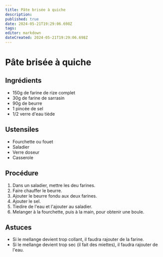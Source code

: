```yaml
---
title: Pâte brisée à quiche
description: 
published: true
date: 2024-05-21T19:29:06.698Z
tags: 
editor: markdown
dateCreated: 2024-05-21T19:29:06.698Z
---
```


# Pâte brisée à quiche

## Ingrédients

- 150g de farine de rize complet
- 30g de farine de sarrasin
- 90g de beurre
- 1 pincée de sel
- 1/2 verre d'eau tiède

## Ustensiles

- Fourchette ou fouet
- Saladier
- Verre doseur
- Casserole

## Procédure

1. Dans un saladier, mettre les deu farines.
1. Faire chauffer le beurre.
1. Ajouter le beurre fondu aux deux farines.
1. Ajouter le sel.
1. Tiedire de l'eau et l'ajouter au saladier.
1. Melanger à la fourchette, puis à la main, pour obtenir une boule.

## Astuces

- Si le mellange devient trop collant, il faudra rajouter de la farine.
- Si le mellange devient trop sec (il fait des miettes), il faudra rajouter de l'eau.
